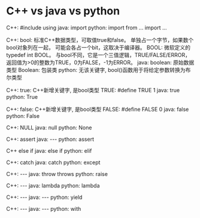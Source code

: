 # C++ vs java vs python


C++:	#include
		using
java:	import
python:	import
		from ... import ...


C++:	bool: 标准C++数据类型，可取值true和false。
			  单独占一个字节，如果数个bool对象列在一起，
			  可能会各占一个bit，这取决于编译器。
		BOOL: 微软定义的typedef int BOOL。
			  与bool不同，它是一个三值逻辑，TRUE/FALSE/ERROR，
			  返回值为>0的整数为TRUE，0为FALSE，-1为ERROR。
java:	boolean: 原始数据类型
		Boolean: 包装类
python:	无该关键字, bool()函数用于将给定参数转换为布尔类型


C++:	true: C++新增关键字, 是bool类型
		TRUE: #define TRUE 1
java:	true
python:	True


C++:	false: C++新增关键字, 是bool类型
		FALSE: #define FALSE 0
java:	false
python:	False


C++:	NULL
java:	null
python:	None


C++:	assert
java:	---
python:	assert


C++		else if
java:	else if
python:	elif


C++:	catch
java:	catch
python:	except


C++:	---
java:	throw
		throws
python:	raise


C++:	---
java:	lambda
python:	lambda


C++:	---
java:	---
python:	yield


C++:	---
java:	---
python:	with










